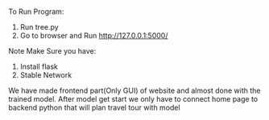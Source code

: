 To Run Program:
1) Run tree.py
2) Go to browser and Run http://127.0.0.1:5000/

Note Make Sure you have:
1) Install flask
2) Stable Network

We have made frontend part(Only GUI) of website and almost done with the trained model. After model get start we only have to connect home page to backend python that will plan travel tour with model

